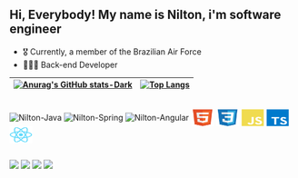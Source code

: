 ## Hi, Everybody! My name is Nilton, i'm software engineer
 - 🎖️ Currently, a member of the Brazilian Air Force
 - 👨🏻‍💻 Back-end Developer


[![Anurag's GitHub stats-Dark](https://github-readme-stats.vercel.app/api?username=Niltimn&show_icons=true&theme=github_dark&hide=stars,issues&rank_icon=github&hide_border=true)](https://github.com/anuraghazra/github-readme-stats#gh-dark-mode-only) | [![Top Langs](https://github-readme-stats.vercel.app/api/top-langs/?username=Niltimn&layout=normal&theme=github_dark&hide=Python&hide_border=true)](https://github.com/anuraghazra/github-readme-stats#themes) 
| ------------- | ------------- |

  
<div style="display: inline_block"><br>
  <img align="center" alt="Nilton-Java" height="30" width="40" src="https://cdn.jsdelivr.net/gh/devicons/devicon/icons/java/java-original.svg">
  <img align="center" alt="Nilton-Spring" height="30" width="40" src="https://cdn.jsdelivr.net/gh/devicons/devicon/icons/spring/spring-original-wordmark.svg">
 <img align="center" alt="Nilton-Angular" height="30" width="40" src="https://cdn.jsdelivr.net/gh/devicons/devicon/icons/angularjs/angularjs-original.svg">
  <img align="center" alt="Nilton-HTML" height="30" width="40" src="https://raw.githubusercontent.com/devicons/devicon/master/icons/html5/html5-original.svg">
  <img align="center" alt="Nilton-CSS" height="30" width="40" src="https://raw.githubusercontent.com/devicons/devicon/master/icons/css3/css3-original.svg">
  <img align="center" alt="Nilton-Js" height="30" width="40" src="https://raw.githubusercontent.com/devicons/devicon/master/icons/javascript/javascript-plain.svg">
  <img align="center" alt="Nilton-Ts" height="30" width="40" src="https://raw.githubusercontent.com/devicons/devicon/master/icons/typescript/typescript-plain.svg">
  <img align="center" alt="Nilton-React" height="30" width="40" src="https://raw.githubusercontent.com/devicons/devicon/master/icons/react/react-original.svg">
  
  

</div>
  
  ##
 
<div> 
  <a href="https://www.instagram.com/niltinm/" target="_blank"><img src="https://img.shields.io/badge/-Instagram-%23E4405F?style=for-the-badge&logo=instagram&logoColor=white" target="_blank"></a>
  <a href="https://www.linkedin.com/in/elenilton-fabiano-2b710b1ba/" target="_blank"><img src="https://img.shields.io/badge/-LinkedIn-%230077B5?style=for-the-badge&logo=linkedin&logoColor=white" target="_blank"></a> 
  <a href="https://twitter.com/devnilto" target="_blank"><img src="https://img.shields.io/badge/Twitter-1DA1F2?style=for-the-badge&logo=twitter&logoColor=white" target="_blank"></a> 
  <a href="https://medium.com/@eleniltonfabian" target="_blank"><img src="https://img.shields.io/badge/Medium-12100E?style=for-the-badge&logo=medium&logoColor=white" target="_blank"></a> 
   
</div>
